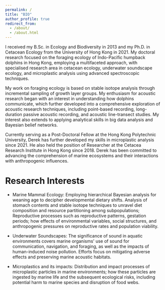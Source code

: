 ```yaml
---
permalink: /
title: "BIO"
author_profile: true
redirect_from:
  - /about/
  - /about.html
---
```


I received my B.Sc. in Ecology and Biodiversity in 2013 and my Ph.D. in Cetacean Ecology from the University of Hong Kong in 2021. My doctoral research focused on the foraging ecology of Indo-Pacific humpback dolphins in Hong Kong, employing a multifaceted approach, with specialised research area in cetacean ecology, underwater soundscape ecology, and microplastic analysis using advanced spectroscopic techniques.

My work on foraging ecology is based on stable isotope analysis through incremental sampling of growth layer groups. My enthusiasm for acoustic research began with an interest in understanding how dolphins communicate, which further developed into a comprehensive exploration of acoustic research techniques, including point-based recording, long-duration passive acoustic recording, and acoustic line-transect studies. My interest also extends to applying analytical skills in big data analysis and Bayesian belief networks.

Currently serving as a Post-Doctoral Fellow at the Hong Kong Polytechnic University, Derek has further developed my skills in microplastic analysis since 2021. He also held the position of Researcher at the Cetacea Research Institute in Hong Kong since 2018. Derek has been committed to advancing the comprehension of marine ecosystems and their interactions with anthropogenic influences.

# Research Interests

- Marine Mammal Ecology: Employing hierarchical Bayesian analysis for weaning age to decipher developmental dietary shifts. Analysis of stomach contents and stable isotope techniques to unravel diet composition and resource partitioning among subpopulations; Reproductive processes such as reproductive patterns, gestation periods; how effects of environmental variables, social structures, and anthropogenic pressures on reproductive rates and population viability.

- Underwater Soundscapes: The significance of sound in aquatic environments covers marine organisms' use of sound for communication, navigation, and foraging, as well as the impacts of human-induced noise pollution. Efforts focus on mitigating adverse effects and preserving marine acoustic habitats.

- Microplastics and its impacts: Distribution and impact processes of microplastic particles in marine environments; how these particles are ingested by marine life and the subsequent ecological risks, including potential harm to marine species and disruption of food webs.
